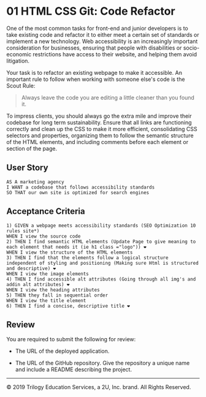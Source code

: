# 01 HTML CSS Git: Code Refactor

One of the most common tasks for front-end and junior developers is to take existing code and refactor it to either meet a certain set of standards or implement a new technology. Web accessibility is an increasingly important consideration for businesses, ensuring that people with disabilities or socio-economic restrictions have access to their website, and helping them avoid litigation.

Your task is to refactor an existing webpage to make it accessible. An important rule to follow when working with someone else's code is the Scout Rule:

> Always leave the code you are editing a little cleaner than you found it.

To impress clients, you should always go the extra mile and improve their codebase for long term sustainability. Ensure that all links are functioning correctly and clean up the CSS to make it more efficient, consolidating CSS selectors and properties, organizing them to follow the semantic structure of the HTML elements, and including comments before each element or section of the page.

## User Story

```
AS A marketing agency
I WANT a codebase that follows accessibility standards
SO THAT our own site is optimized for search engines
```

## Acceptance Criteria

```
1) GIVEN a webpage meets accessibility standards (SEO Optimization 10 rules site*)
WHEN I view the source code
2) THEN I find semantic HTML elements (Update Page to give meaning to each element that needs it (ie h1 class ="logo")) ❤️️
WHEN I view the structure of the HTML elements
3) THEN I find that the elements follow a logical structure independent of styling and positioning (Making sure Html is structured and descriptive) ❤️️
WHEN I view the image elements
4) THEN I find accessible alt attributes (Going through all img's and addin alt attributes) ❤️️
WHEN I view the heading attributes 
5) THEN they fall in sequential order 
WHEN I view the title element
6) THEN I find a concise, descriptive title ❤️️
```

## Review

You are required to submit the following for review:

* The URL of the deployed application.

* The URL of the GitHub repository. Give the repository a unique name and include a README describing the project.

- - -
© 2019 Trilogy Education Services, a 2U, Inc. brand. All Rights Reserved.
